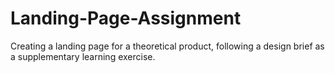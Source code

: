 # Landing-Page-Assignment
Creating a landing page for a theoretical product, following a design brief as a supplementary learning exercise.
